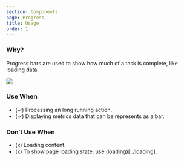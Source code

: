 ```yaml
---
section: Components
page: Progress
title: Usage
order: 1
---
```


<novo-grid columns="2" align="start" gap="2rem">
<div>

### Why?

Progress bars are used to show how much of a task is complete, like loading data.

</div>

<img src="https://via.placeholder.com/350x250"/>

<div>

### Use When

- (✓) Processing an long running action.
- (✓) Displaying metrics data that can be represents as a bar.

</div>
<div>

### Don′t Use When

- (x) Loading content.
- (x) To show page loading state, use (loading)[../loading].

</div>
</novo-grid>
